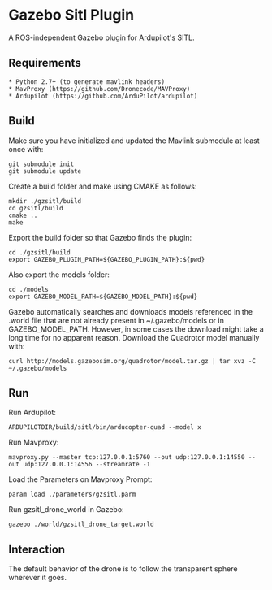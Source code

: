 # Gazebo Sitl Plugin #

A ROS-independent Gazebo plugin for Ardupilot's SITL.

## Requirements ##
    * Python 2.7+ (to generate mavlink headers)
    * MavProxy (https://github.com/Dronecode/MAVProxy)
    * Ardupilot (https://github.com/ArduPilot/ardupilot)

## Build ##

Make sure you have initialized and updated the Mavlink submodule at least once
with:

    git submodule init
    git submodule update

Create a build folder and make using CMAKE as follows:

    mkdir ./gzsitl/build
    cd gzsitl/build
    cmake ..
    make

Export the build folder so that Gazebo finds the plugin:

    cd ./gzsitl/build
    export GAZEBO_PLUGIN_PATH=${GAZEBO_PLUGIN_PATH}:${pwd}

Also export the models folder:
    
    cd ./models
    export GAZEBO_MODEL_PATH=${GAZEBO_MODEL_PATH}:${pwd}

Gazebo automatically searches and downloads models referenced in the .world file that are
not already present in ~/.gazebo/models or in GAZEBO_MODEL_PATH. However, in some cases
the download might take a long time for no apparent reason. Download the Quadrotor model
manually with:

    curl http://models.gazebosim.org/quadrotor/model.tar.gz | tar xvz -C ~/.gazebo/models

## Run ##

Run Ardupilot:

    ARDUPILOTDIR/build/sitl/bin/arducopter-quad --model x

Run Mavproxy:

    mavproxy.py --master tcp:127.0.0.1:5760 --out udp:127.0.0.1:14550 --out udp:127.0.0.1:14556 --streamrate -1

Load the Parameters on Mavproxy Prompt:

    param load ./parameters/gzsitl.parm

Run gzsitl_drone_world in Gazebo:

    gazebo ./world/gzsitl_drone_target.world

## Interaction ##

The default behavior of the drone is to follow the transparent sphere wherever it goes.
